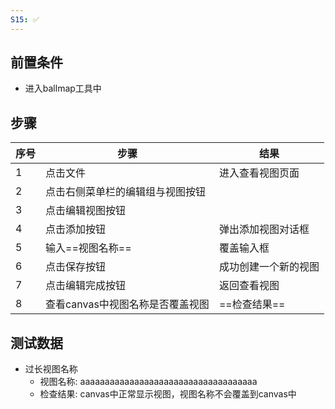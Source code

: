 ```yaml
---
S15: ✅
---
```


## 前置条件

- 进入ballmap工具中

## 步骤

| 序号  | 步骤                  | 结果         |
| --- | ------------------- | ---------- |
| 1   | 点击文件                | 进入查看视图页面   |
| 2   | 点击右侧菜单栏的编辑组与视图按钮    |            |
| 3   | 点击编辑视图按钮            |            |
| 4   | 点击添加按钮              | 弹出添加视图对话框  |
| 5   | 输入==视图名称==          | 覆盖输入框      |
| 6   | 点击保存按钮              | 成功创建一个新的视图 |
| 7   | 点击编辑完成按钮            | 返回查看视图     |
| 8   | 查看canvas中视图名称是否覆盖视图 | ==检查结果==   |

## 测试数据

- 过长视图名称
	- 视图名称: aaaaaaaaaaaaaaaaaaaaaaaaaaaaaaaaaaaa
	- 检查结果: canvas中正常显示视图，视图名称不会覆盖到canvas中
